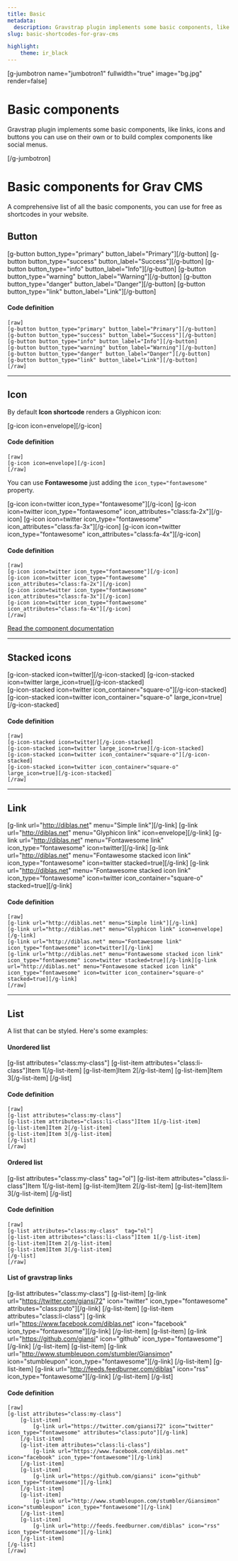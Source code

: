 ```yaml
---
title: Basic
metadata:
  description: Gravstrap plugin implements some basic components, like links, icons and buttons you can use on their own or to build complex components like social menus.
slug: basic-shortcodes-for-grav-cms

highlight:
    theme: ir_black
---
```



[g-jumbotron name="jumbotron1" fullwidth="true" image="bg.jpg" render=false]
# Basic components

Gravstrap plugin implements some basic components, like links, icons and buttons you can use on their own or to build complex components like social menus.

[/g-jumbotron]

# Basic components for Grav CMS
A comprehensive list of all the basic components, you can use for free as shortcodes in your website.


## Button

[g-button button_type="primary" button_label="Primary"][/g-button]
[g-button button_type="success" button_label="Success"][/g-button]
[g-button button_type="info" button_label="Info"][/g-button]
[g-button button_type="warning" button_label="Warning"][/g-button]
[g-button button_type="danger" button_label="Danger"][/g-button]
[g-button button_type="link" button_label="Link"][/g-button]

#### Code definition

    [raw]
    [g-button button_type="primary" button_label="Primary"][/g-button]
    [g-button button_type="success" button_label="Success"][/g-button]
    [g-button button_type="info" button_label="Info"][/g-button]
    [g-button button_type="warning" button_label="Warning"][/g-button]
    [g-button button_type="danger" button_label="Danger"][/g-button]
    [g-button button_type="link" button_label="Link"][/g-button]
    [/raw]

___

## Icon

By default **Icon shortcode** renders a Glyphicon icon:

[g-icon icon=envelope][/g-icon]

#### Code definition

    [raw]
    [g-icon icon=envelope][/g-icon]
    [/raw]

You can use **Fontawesome** just adding the `icon_type="fontawesome"` property.

[g-icon icon=twitter icon_type="fontawesome"][/g-icon]
[g-icon icon=twitter icon_type="fontawesome" icon_attributes="class:fa-2x"][/g-icon]
[g-icon icon=twitter icon_type="fontawesome" icon_attributes="class:fa-3x"][/g-icon]
[g-icon icon=twitter icon_type="fontawesome" icon_attributes="class:fa-4x"][/g-icon]

#### Code definition

    [raw]
    [g-icon icon=twitter icon_type="fontawesome"][/g-icon]
    [g-icon icon=twitter icon_type="fontawesome" icon_attributes="class:fa-2x"][/g-icon]
    [g-icon icon=twitter icon_type="fontawesome" icon_attributes="class:fa-3x"][/g-icon]
    [g-icon icon=twitter icon_type="fontawesome" icon_attributes="class:fa-4x"][/g-icon]
    [/raw]


[Read the component documentation](http://diblas.net/plugins/use-bootstrap-components-as-shortcodes-in-grav-cms/gravstrap-icon-shortcode)

___


## Stacked icons

[g-icon-stacked icon=twitter][/g-icon-stacked]
[g-icon-stacked icon=twitter large_icon=true][/g-icon-stacked]
<br />
[g-icon-stacked icon=twitter icon_container="square-o"][/g-icon-stacked]
[g-icon-stacked icon=twitter icon_container="square-o" large_icon=true][/g-icon-stacked]

#### Code definition

    [raw]
    [g-icon-stacked icon=twitter][/g-icon-stacked]
    [g-icon-stacked icon=twitter large_icon=true][/g-icon-stacked]
    [g-icon-stacked icon=twitter icon_container="square-o"][/g-icon-stacked]
    [g-icon-stacked icon=twitter icon_container="square-o" large_icon=true][/g-icon-stacked]
    [/raw]

___

## Link

[g-link url="http://diblas.net" menu="Simple link"][/g-link]
[g-link url="http://diblas.net" menu="Glyphicon link" icon=envelope][/g-link]
[g-link url="http://diblas.net" menu="Fontawesome link" icon_type="fontawesome" icon=twitter][/g-link]
[g-link url="http://diblas.net" menu="Fontawesome stacked icon link" icon_type="fontawesome" icon=twitter stacked=true][/g-link]
[g-link url="http://diblas.net" menu="Fontawesome stacked icon link" icon_type="fontawesome" icon=twitter icon_container="square-o" stacked=true][/g-link]

#### Code definition

    [raw]
    [g-link url="http://diblas.net" menu="Simple link"][/g-link]
    [g-link url="http://diblas.net" menu="Glyphicon link" icon=envelope][/g-link]
    [g-link url="http://diblas.net" menu="Fontawesome link" icon_type="fontawesome" icon=twitter][/g-link]
    [g-link url="http://diblas.net" menu="Fontawesome stacked icon link" icon_type="fontawesome" icon=twitter stacked=true][/g-link][g-link url="http://diblas.net" menu="Fontawesome stacked icon link" icon_type="fontawesome" icon=twitter icon_container="square-o" stacked=true][/g-link]
    [/raw]

___

## List

A list that can be styled. Here's some examples:

#### Unordered list

[g-list attributes="class:my-class"]
[g-list-item attributes="class:li-class"]Item 1[/g-list-item]
[g-list-item]Item 2[/g-list-item]
[g-list-item]Item 3[/g-list-item]
[/g-list]

#### Code definition

    [raw]
    [g-list attributes="class:my-class"]
    [g-list-item attributes="class:li-class"]Item 1[/g-list-item]
    [g-list-item]Item 2[/g-list-item]
    [g-list-item]Item 3[/g-list-item]
    [/g-list]
    [/raw]


#### Ordered list

[g-list attributes="class:my-class"  tag="ol"]
[g-list-item attributes="class:li-class"]Item 1[/g-list-item]
[g-list-item]Item 2[/g-list-item]
[g-list-item]Item 3[/g-list-item]
[/g-list]

#### Code definition

    [raw]
    [g-list attributes="class:my-class"  tag="ol"]
    [g-list-item attributes="class:li-class"]Item 1[/g-list-item]
    [g-list-item]Item 2[/g-list-item]
    [g-list-item]Item 3[/g-list-item]
    [/g-list]
    [/raw]

#### List of gravstrap links

[g-list attributes="class:my-class"]
    [g-list-item]
        [g-link url="https://twitter.com/giansi72" icon="twitter" icon_type="fontawesome" attributes="class:puto"][/g-link]
    [/g-list-item]
    [g-list-item attributes="class:li-class"]
        [g-link url="https://www.facebook.com/diblas.net" icon="facebook" icon_type="fontawesome"][/g-link]
    [/g-list-item]
    [g-list-item]
        [g-link url="https://github.com/giansi" icon="github" icon_type="fontawesome"][/g-link]
    [/g-list-item]
    [g-list-item]
        [g-link url="http://www.stumbleupon.com/stumbler/Giansimon" icon="stumbleupon" icon_type="fontawesome"][/g-link]
    [/g-list-item]
    [g-list-item]
        [g-link url="http://feeds.feedburner.com/diblas" icon="rss" icon_type="fontawesome"][/g-link]
    [/g-list-item]
[/g-list]

#### Code definition

    [raw]
    [g-list attributes="class:my-class"]
        [g-list-item]
            [g-link url="https://twitter.com/giansi72" icon="twitter" icon_type="fontawesome" attributes="class:puto"][/g-link]
        [/g-list-item]
        [g-list-item attributes="class:li-class"]
            [g-link url="https://www.facebook.com/diblas.net" icon="facebook" icon_type="fontawesome"][/g-link]
        [/g-list-item]
        [g-list-item]
            [g-link url="https://github.com/giansi" icon="github" icon_type="fontawesome"][/g-link]
        [/g-list-item]
        [g-list-item]
            [g-link url="http://www.stumbleupon.com/stumbler/Giansimon" icon="stumbleupon" icon_type="fontawesome"][/g-link]
        [/g-list-item]
        [g-list-item]
            [g-link url="http://feeds.feedburner.com/diblas" icon="rss" icon_type="fontawesome"][/g-link]
        [/g-list-item]
    [/g-list]
    [/raw]